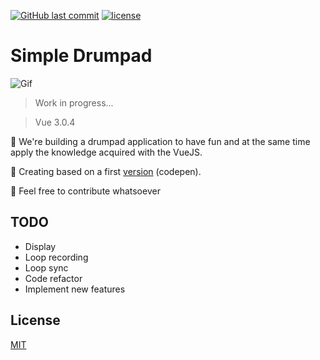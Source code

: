 [![GitHub last commit](https://img.shields.io/github/last-commit/google/skia.svg?style=flat-square)](https://github.com/mathiasfc/simple-drumpad)
[![license](https://img.shields.io/github/license/mashape/apistatus.svg?style=flat-square)](https://github.com/mathiasfc/simple-drumpad)

# Simple Drumpad

![Gif](https://github.com/mathiasfc/simple-drumpad/blob/master/simple-drumpad-app/src/assets/animated.gif?raw=true)

> Work in progress...

> Vue 3.0.4 

🎼 We're building a drumpad application to have fun and at the same time apply the knowledge acquired with the VueJS.

🎹 Creating based on a first [version](https://codepen.io/mathiasfc/pen/eRQRze) (codepen).

🍻 Feel free to contribute whatsoever

## TODO

* Display
* Loop recording
* Loop sync
* Code refactor
* Implement new features

## License

[MIT](LICENSE.md)

